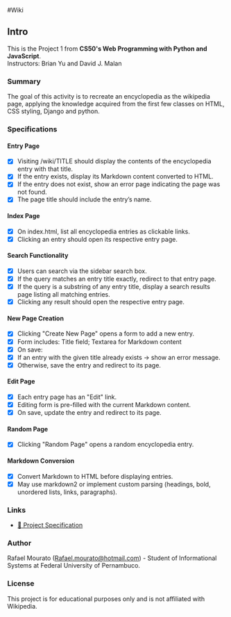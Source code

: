 #Wiki

## Intro

This is the Project 1 from **CS50's Web Programming with Python and JavaScript**.  
Instructors: Brian Yu and David J. Malan

### Summary

The goal of this activity is to recreate an encyclopedia as the wikipedia page, applying the knowledge acquired from the first few classes on HTML, CSS styling, Django and python.

### Specifications

#### Entry Page
- [x] Visiting /wiki/TITLE should display the contents of the encyclopedia entry with that title.
- [x] If the entry exists, display its Markdown content converted to HTML.
- [x] If the entry does not exist, show an error page indicating the page was not found.
- [x] The page title should include the entry’s name.
#### Index Page
- [x] On index.html, list all encyclopedia entries as clickable links.
- [x] Clicking an entry should open its respective entry page.
#### Search Functionality
- [x] Users can search via the sidebar search box.
- [x] If the query matches an entry title exactly, redirect to that entry page.
- [x] If the query is a substring of any entry title, display a search results page listing all matching entries.
- [x] Clicking any result should open the respective entry page.
#### New Page Creation
- [x] Clicking "Create New Page" opens a form to add a new entry.
- [x] Form includes: Title field; Textarea for Markdown content
- [x] On save: 
- [x] If an entry with the given title already exists → show an error message.
- [x] Otherwise, save the entry and redirect to its page.
#### Edit Page
- [x] Each entry page has an "Edit" link.
- [x] Editing form is pre-filled with the current Markdown content.
- [x] On save, update the entry and redirect to its page.
#### Random Page
- [x] Clicking "Random Page" opens a random encyclopedia entry.
#### Markdown Conversion
- [x] Convert Markdown to HTML before displaying entries.
- [x] May use markdown2 or implement custom parsing (headings, bold, unordered lists, links, paragraphs).
### Links

- [🔗 Project Specification](https://cs50.harvard.edu/web/projects/1/wiki/)  


### Author
Rafael Mourato (Rafael.mourato@hotmail.com) - Student of Informational Systems at Federal University of Pernambuco.

### License
This project is for educational purposes only and is not affiliated with Wikipedia.
